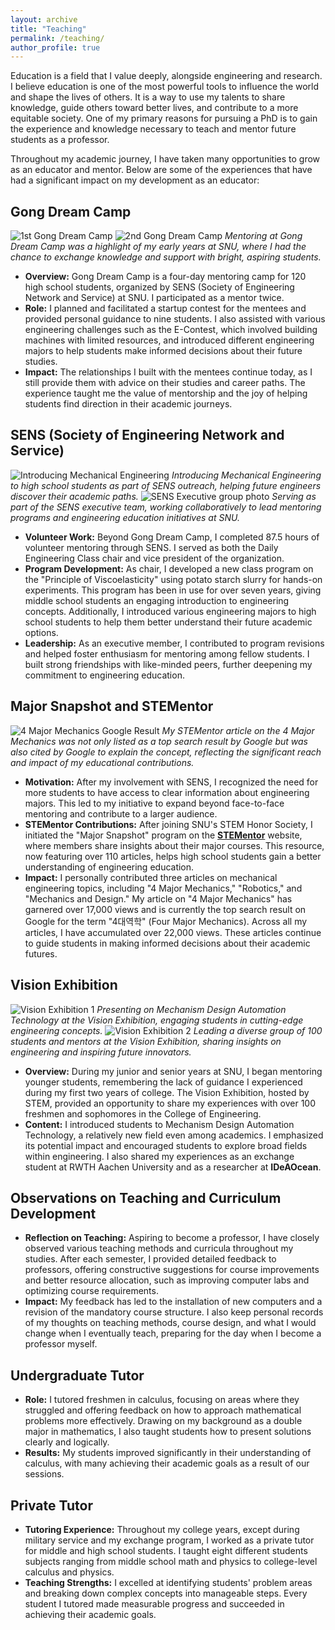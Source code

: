 ```yaml
---
layout: archive
title: "Teaching"
permalink: /teaching/
author_profile: true
---
```


Education is a field that I value deeply, alongside engineering and research. I believe education is one of the most powerful tools to influence the world and shape the lives of others. It is a way to use my talents to share knowledge, guide others toward better lives, and contribute to a more equitable society. One of my primary reasons for pursuing a PhD is to gain the experience and knowledge necessary to teach and mentor future students as a professor.

Throughout my academic journey, I have taken many opportunities to grow as an educator and mentor. Below are some of the experiences that have had a significant impact on my development as an educator:

## Gong Dream Camp

![1st Gong Dream Camp]("https://cksdml1014.github.io/chanisong/images/Gongdream1.png") 
![2nd Gong Dream Camp]("https://cksdml1014.github.io/chanisong/images/Gongdream2.png") 
*Mentoring at Gong Dream Camp was a highlight of my early years at SNU, where I had the chance to exchange knowledge and support with bright, aspiring students.*

- **Overview:** Gong Dream Camp is a four-day mentoring camp for 120 high school students, organized by SENS (Society of Engineering Network and Service) at SNU. I participated as a mentor twice.
- **Role:** I planned and facilitated a startup contest for the mentees and provided personal guidance to nine students. I also assisted with various engineering challenges such as the E-Contest, which involved building machines with limited resources, and introduced different engineering majors to help students make informed decisions about their future studies.
- **Impact:** The relationships I built with the mentees continue today, as I still provide them with advice on their studies and career paths. The experience taught me the value of mentorship and the joy of helping students find direction in their academic journeys.

## SENS (Society of Engineering Network and Service)

![Introducing Mechanical Engineering]("https://cksdml1014.github.io/chanisong/images/SENS1.png") 
*Introducing Mechanical Engineering to high school students as part of SENS outreach, helping future engineers discover their academic paths.*
![SENS Executive group photo]("https://cksdml1014.github.io/chanisong/images/SENS2.png") 
*Serving as part of the SENS executive team, working collaboratively to lead mentoring programs and engineering education initiatives at SNU.*

- **Volunteer Work:** Beyond Gong Dream Camp, I completed 87.5 hours of volunteer mentoring through SENS. I served as both the Daily Engineering Class chair and vice president of the organization.
- **Program Development:** As chair, I developed a new class program on the "Principle of Viscoelasticity" using potato starch slurry for hands-on experiments. This program has been in use for over seven years, giving middle school students an engaging introduction to engineering concepts. Additionally, I introduced various engineering majors to high school students to help them better understand their future academic options.
- **Leadership:** As an executive member, I contributed to program revisions and helped foster enthusiasm for mentoring among fellow students. I built strong friendships with like-minded peers, further deepening my commitment to engineering education.

## Major Snapshot and STEMentor

![4 Major Mechanics Google Result]("https://cksdml1014.github.io/chanisong/images/majorsnapshot.png")
*My STEMentor article on the 4 Major Mechanics was not only listed as a top search result by Google but was also cited by Google to explain the concept, reflecting the significant reach and impact of my educational contributions.*

- **Motivation:** After my involvement with SENS, I recognized the need for more students to have access to clear information about engineering majors. This led to my initiative to expand beyond face-to-face mentoring and contribute to a larger audience.
- **STEMentor Contributions:** After joining SNU's STEM Honor Society, I initiated the "Major Snapshot" program on the **[STEMentor](https://stementor.tistory.com/)** website, where members share insights about their major courses. This resource, now featuring over 110 articles, helps high school students gain a better understanding of engineering education.
- **Impact:** I personally contributed three articles on mechanical engineering topics, including "4 Major Mechanics," "Robotics," and "Mechanics and Design." My article on "4 Major Mechanics" has garnered over 17,000 views and is currently the top search result on Google for the term "4대역학" (Four Major Mechanics). Across all my articles, I have accumulated over 22,000 views. These articles continue to guide students in making informed decisions about their academic futures.

## Vision Exhibition

![Vision Exhibition 1]("https://cksdml1014.github.io/chanisong/images/VE1.png") 
*Presenting on Mechanism Design Automation Technology at the Vision Exhibition, engaging students in cutting-edge engineering concepts.*
![Vision Exhibition 2]("https://cksdml1014.github.io/chanisong/images/VE2.png") 
*Leading a diverse group of 100 students and mentors at the Vision Exhibition, sharing insights on engineering and inspiring future innovators.*

- **Overview:** During my junior and senior years at SNU, I began mentoring younger students, remembering the lack of guidance I experienced during my first two years of college. The Vision Exhibition, hosted by STEM, provided an opportunity to share my experiences with over 100 freshmen and sophomores in the College of Engineering.
- **Content:** I introduced students to Mechanism Design Automation Technology, a relatively new field even among academics. I emphasized its potential impact and encouraged students to explore broad fields within engineering. I also shared my experiences as an exchange student at RWTH Aachen University and as a researcher at **IDeAOcean**.

## Observations on Teaching and Curriculum Development

- **Reflection on Teaching:** Aspiring to become a professor, I have closely observed various teaching methods and curricula throughout my studies. After each semester, I provided detailed feedback to professors, offering constructive suggestions for course improvements and better resource allocation, such as improving computer labs and optimizing course requirements.
- **Impact:** My feedback has led to the installation of new computers and a revision of the mandatory course structure. I also keep personal records of my thoughts on teaching methods, course design, and what I would change when I eventually teach, preparing for the day when I become a professor myself.

## Undergraduate Tutor

- **Role:** I tutored freshmen in calculus, focusing on areas where they struggled and offering feedback on how to approach mathematical problems more effectively. Drawing on my background as a double major in mathematics, I also taught students how to present solutions clearly and logically.
- **Results:** My students improved significantly in their understanding of calculus, with many achieving their academic goals as a result of our sessions.

## Private Tutor

- **Tutoring Experience:** Throughout my college years, except during military service and my exchange program, I worked as a private tutor for middle and high school students. I taught eight different students subjects ranging from middle school math and physics to college-level calculus and physics.
- **Teaching Strengths:** I excelled at identifying students' problem areas and breaking down complex concepts into manageable steps. Every student I tutored made measurable progress and succeeded in achieving their academic goals.
